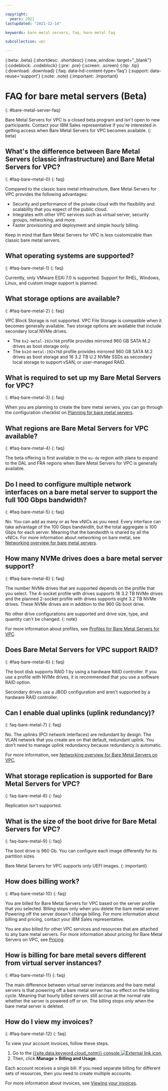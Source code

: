 ```yaml
---

copyright:
  years: 2021
lastupdated: "2021-12-14"

keywords: bare metal servers, faq, bare metal faq

subcollection: vpc

---
```


{:beta: .beta}
{:shortdesc: .shortdesc}
{:new_window: target="_blank"}
{:codeblock: .codeblock}
{:pre: .pre}
{:screen: .screen}
{:tip: .tip}
{:download: .download}
{:faq: data-hd-content-type='faq'}
{:support: data-reuse='support'}
{:note: .note}
{:important: .important}

# FAQ for bare metal servers (Beta)
{: #bare-metal-server-faq}

Bare Metal Servers for VPC is a closed beta program and isn't open to new participants. Contact your IBM Sales representative if you're interested in getting access when Bare Metal Servers for VPC becomes available.
{: beta}

## What's the difference between Bare Metal Servers (classic infrastructure) and Bare Metal Servers for VPC?
{: #faq-bare-metal-0}
{: faq}

Compared to the classic bare metal infrastructure, Bare Metal Servers for VPC provides the following advantages:

* Security and performance of the private cloud with the flexibility and scalability that you expect of the public cloud.
* Integrates with other VPC services such as virtual server, security groups, networking, and more. 
* Faster provisioning and deployment and simple hourly billing.

Keep in mind that Bare Metal Servers for VPC is less customizable than classic bare metal servers. 

## What operating systems are supported?
{: #faq-bare-metal-1}
{: faq}

Currently, only VMware ESXi 7.0 is supported. Support for RHEL, Windows, Linux, and custom image support is planned. 

## What storage options are available?
{: #faq-bare-metal-2}
{: faq}

VPC Block Storage is not supported. VPC File Storage is compatible when it becomes generally available. Two storage options are available that include secondary local NVMe drives.

* The `bx2-metal-192x768` profile provides mirrored 960 GB SATA M.2 drives as boot storage only. 
* The `bx2d-metal-192x768` profile provides mirrored 960 GB SATA M.2 drives as boot storage and 16 3.2 TB U.2 NVMe SSDs as secondary local storage to support vSAN, or user-managed RAID. 

## What is required to set up my Bare Metal Servers for VPC? 
{: #faq-bare-metal-3}
{: faq}

When you are planning to create the bare metal servers, you can go through the configuration checklist on [Planning for bare metal servers](/docs/vpc?topic=vpc-planning-for-bare-metal-servers). 

## What regions are Bare Metal Servers for VPC available?
{: #faq-bare-metal-4}
{: faq}

The beta offering is first available in the `eu-de` region with plans to expand to the DAL and FRA regions when Bare Metal Servers for VPC is generally available. 

## Do I need to configure multiple network interfaces on a bare metal server to support the full 100 Gbps bandwidth?
{: #faq-bare-metal-5}
{: faq}

No. You can add as many or as few vNICs as you need. Every interface can take advantage of the 100 Gbps bandwidth, but the total aggregate is 100 Gbps for each server. Meaning that the bandwidth is shared by all the vNICs. For more information about networking on bare metal, see [Networking overview for bare metal servers](/docs/vpc?topic=vpc-bare-metal-servers-network).

## How many NVMe drives does a bare metal server support? 
{: #faq-bare-metal-6}
{: faq}

The number NVMe drives that are supported depends on the profile that you select. The 4-socket profile with drives supports 16 3.2 TB NVMe drives and the planned 2-socket profile with drives supports eight 3.2 TB NVMe drives. These NVMe drives are in addition to the 960 Gb boot drive. 

No other drive configurations are supported and drive size, type, and quantity can't be changed.
{: note} 

For more information about profiles, see [Profiles for Bare Metal Servers for VPC](/docs/vpc?topic=vpc-bare-metal-servers-profile).

## Does Bare Metal Servers for VPC support RAID?
{: #faq-bare-metal-6}
{: faq}

The boot disk supports RAID 1 by using a hardware RAID controller. If you use a profile with NVMe drives, it is recommended that you use a software RAID option.  
 
Secondary drives use a JBOD configuration and aren't supported by a hardware RAID controller. 

## Can I enable dual uplinks (uplink redundancy)?  
{: faq-bare-metal-7}
{: faq}

No. The uplinks (PCI network interfaces) are redundant by design. The VLAN network that you create are on that default, redundant uplink. You don’t need to manage uplink redundancy because redundancy is automatic.   

For more information, see [Networking overview for Bare Metal Servers on VPC](/docs/vpc?topic=vpc-bare-metal-servers-network). 

## What storage replication is supported for Bare Metal Servers for VPC? 
{: faq-bare-metal-8}
{: faq}

Replication isn't supported. 

## What is the size of the boot drive for Bare Metal Servers for VPC? 
{: faq-bare-metal-9}
{: faq}

The boot drive is 960 Gb. You can configure each image differently for its partition sizes.  
 
Bare Metal Servers for VPC supports only UEFI images. 
{: important}

## How does billing work?
{: #faq-bare-metal-10}
{: faq}

You are billed for Bare Metal Servers for VPC based on the server profile that you selected. Billing stops only when you delete the bare metal server. Powering off the server doesn't change billing. For more information about billing and pricing, contact your IBM Sales representative.

<!--See the following table for the available price plans. Billing and pricing are subject to change. -->

<!--| Profile | Price per hour |-->
<!--| bx2-metal-192x768 | USD 9.219 |-->
<!--| bx2d-metal-192x768 | USD 12.726 |-->
<!--{: caption="Table 1. Price plans" caption-side="bottom"}-->

You are also billed for other VPC services and resources that are attached to any bare metal servers. For more information about pricing for Bare Metal Servers on VPC, see [Pricing](https://www.ibm.com/cloud/vpc/pricing).

## How is billing for bare metal severs different from virtual server instances?
{: #faq-bare-metal-11}
{: faq}

The main difference between virtual server instances and the bare metal servers is that powering off a bare metal server has no effect on the billing cycle. Meaning that hourly billed servers still accrue at the normal rate whether the server is powered off or on. The billing stops only when the bare metal server is deleted. 

## How do I view my invoices?
{: #faq-bare-metal-12}
{: faq}

To view your account invoices, follow these steps.

1. Go to the [{{site.data.keyword.cloud_notm}} console ![External link icon](../icons/launch-glyph.svg "External link icon")](https://{DomainName}), 
2. Then, click **Manage > Billing and Usage**.

Each account receives a single bill. If you need separate billing for different sets of resources, then you need to create multiple accounts.

For more information about invoices, see [Viewing your invoices](/docs/billing-usage?topic=billing-usage-managing-invoices).
